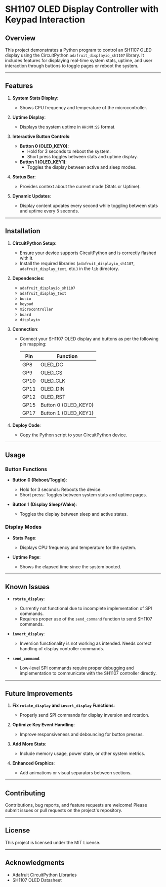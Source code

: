 # SH1107 OLED Display Controller with Keypad Interaction

## Overview

This project demonstrates a Python program to control an SH1107 OLED display using the CircuitPython `adafruit_displayio_sh1107` library. It includes features for displaying real-time system stats, uptime, and user interaction through buttons to toggle pages or reboot the system.

---

## Features

1. **System Stats Display**:
   - Shows CPU frequency and temperature of the microcontroller.

2. **Uptime Display**:
   - Displays the system uptime in `HH:MM:SS` format.

3. **Interactive Button Controls**:
   - **Button 0 (OLED_KEY0)**: 
     - Hold for 3 seconds to reboot the system.
     - Short press toggles between stats and uptime display.
   - **Button 1 (OLED_KEY1)**: 
     - Toggles the display between active and sleep modes.

4. **Status Bar**:
   - Provides context about the current mode (Stats or Uptime).

5. **Dynamic Updates**:
   - Display content updates every second while toggling between stats and uptime every 5 seconds.

---

## Installation

1. **CircuitPython Setup**:
   - Ensure your device supports CircuitPython and is correctly flashed with it.
   - Install the required libraries (`adafruit_displayio_sh1107`, `adafruit_display_text`, etc.) in the `lib` directory.

2. **Dependencies**:
   - `adafruit_displayio_sh1107`
   - `adafruit_display_text`
   - `busio`
   - `keypad`
   - `microcontroller`
   - `board`
   - `displayio`

3. **Connection**:
   - Connect your SH1107 OLED display and buttons as per the following pin mapping:

     | Pin         | Function               |
     |-------------|-----------------------|
     | GP8         | OLED_DC               |
     | GP9         | OLED_CS               |
     | GP10        | OLED_CLK              |
     | GP11        | OLED_DIN              |
     | GP12        | OLED_RST              |
     | GP15        | Button 0 (OLED_KEY0)  |
     | GP17        | Button 1 (OLED_KEY1)  |

4. **Deploy Code**:
   - Copy the Python script to your CircuitPython device.

---

## Usage

### Button Functions
- **Button 0 (Reboot/Toggle)**:
  - Hold for 3 seconds: Reboots the device.
  - Short press: Toggles between system stats and uptime pages.

- **Button 1 (Display Sleep/Wake)**:
  - Toggles the display between sleep and active states.

### Display Modes
- **Stats Page**:
  - Displays CPU frequency and temperature for the system.

- **Uptime Page**:
  - Shows the elapsed time since the system booted.

---

## Known Issues

- **`rotate_display`**:
  - Currently not functional due to incomplete implementation of SPI commands.
  - Requires proper use of the `send_command` function to send SH1107 commands.

- **`invert_display`**:
  - Inversion functionality is not working as intended. Needs correct handling of display controller commands.

- **`send_command`**:
  - Low-level SPI commands require proper debugging and implementation to communicate with the SH1107 controller directly.

---

## Future Improvements

1. **Fix `rotate_display` and `invert_display` Functions**:
   - Properly send SPI commands for display inversion and rotation.

2. **Optimize Key Event Handling**:
   - Improve responsiveness and debouncing for button presses.

3. **Add More Stats**:
   - Include memory usage, power state, or other system metrics.

4. **Enhanced Graphics**:
   - Add animations or visual separators between sections.

---

## Contributing

Contributions, bug reports, and feature requests are welcome! Please submit issues or pull requests on the project's repository.

---

## License

This project is licensed under the MIT License.

---

## Acknowledgments

- Adafruit CircuitPython Libraries
- SH1107 OLED Datasheet
